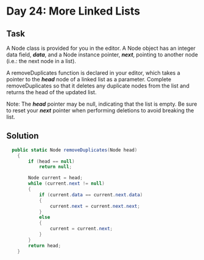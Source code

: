 ﻿# Day 24: More Linked Lists

## Task

A Node class is provided for you in the editor. A Node object has an integer data field, **_data_**, and a Node instance pointer, **_next_**, pointing to another node (i.e.: the next node in a list).

A removeDuplicates function is declared in your editor, which takes a pointer to the **_head_** node of a linked list as a parameter. Complete removeDuplicates so that it deletes any duplicate nodes from the list and returns the head of the updated list.

Note: The **_head_** pointer may be null, indicating that the list is empty. Be sure to reset your **_next_** pointer when performing deletions to avoid breaking the list.

## Solution

```csharp
  public static Node removeDuplicates(Node head)
    {
        if (head == null)
            return null;

        Node current = head;
        while (current.next != null)
        {
            if (current.data == current.next.data)
            {
                current.next = current.next.next;
            }
            else
            {
                current = current.next;
            }
        }
        return head;
    }
```
